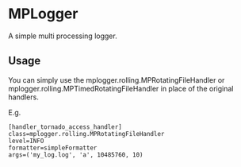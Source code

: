 MPLogger
=======

A simple multi processing logger.

Usage
-----

You can simply use the mplogger.rolling.MPRotatingFileHandler or mplogger.rolling.MPTimedRotatingFileHandler
 in place of the original handlers.

E.g.

```
[handler_tornado_access_handler]
class=mplogger.rolling.MPRotatingFileHandler
level=INFO
formatter=simpleFormatter
args=('my_log.log', 'a', 10485760, 10)
```

